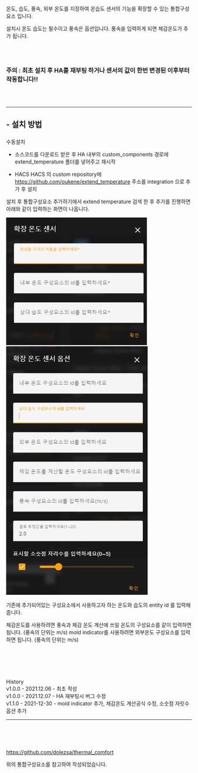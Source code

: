 
온도, 습도, 풍속, 외부 온도를 지정하여 온습도 센서의 기능을 확장할 수 있는 통합구성요소 입니다.


설치시 온도 습도는 필수이고 풍속은 옵션입니다. 풍속을 입력하게 되면 체감온도가 추가 됩니다.

<br><br>
### 주의 : 최초 설치 후 HA를 재부팅 하거나 센서의 값이 한번 변경된 이후부터 작동합니다!!
<br><br>


---

## - 설치 방법

###

수동설치

- 소스코드를 다운로드 받은 후 HA 내부의 custom_components 경로에 extend_temperature 폴더를 넣어주고 재시작


- HACS
HACS 의 custom repository에 https://github.com/oukene/extend_temperature 주소를 integration 으로 추가 후 설치




설치 후 통합구성요소 추가하기에서 extend temperature 검색 한 후 추가를 진행하면 아래와 같이 입력하는 화면이 나옵니다.


![settings.jpg](https://raw.githubusercontent.com/oukene/extend_temperature/main/images/settings.jpg)
![settings2.jpg](https://raw.githubusercontent.com/oukene/extend_temperature/main/images/settings2.jpg)


기존에 추가되어있는 구성요소에서 사용하고자 하는 온도와 습도의 entity id 를 입력해줍니다.

체감온도를 사용하려면 풍속과 체감 온도 계산에 쓰일 온도의 구성요소를 같이 입력하면 됩니다. (풍속의 단위는 m/s)
mold indicator를 사용하려면 외부온도 구성요소를 입력하면 됩니다. (풍속의 단위는 m/s)

<br><br>
---
History
<br>
v1.0.0 - 2021.12.06 - 최초 작성<br>
v1.0.0 - 2021.12.07 - HA 재부팅시 버그 수정<br>
v1.1.0 - 2021-12-30 - mold indicator 추가, 체감온도 계산공식 수정, 소숫점 자릿수 옵션 추가

---
<br><br><br>

https://github.com/dolezsa/thermal_comfort

위의 통합구성요소를 참고하여 작성되었습니다.
